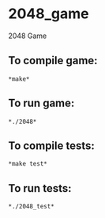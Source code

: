# 2048_game
2048 Game

## To compile game: ##
    *make*

## To run game: ##
    *./2048*

## To compile tests: ##
    *make test*

## To run tests: ##
    *./2048_test*

